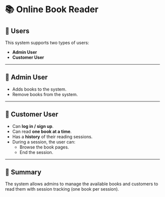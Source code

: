 # 📚 Online Book Reader

## 👥 Users
This system supports two types of users:
- **Admin User**
- **Customer User**

---

## 🔹 Admin User
- Adds books to the system.
- Remove books from the system.

---

## 🔹 Customer User
- Can **log in / sign up**.
- Can read **one book at a time**.
- Has a **history** of their reading sessions.
- During a session, the user can:
  - Browse the book pages.
  - End the session.

---

## 📌 Summary
The system allows admins to manage the available books and customers to read them with session tracking (one book per session).
